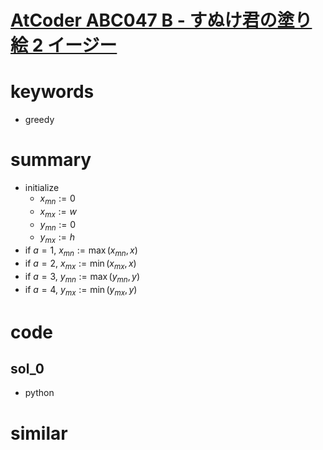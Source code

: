 # [AtCoder ABC047 B - すぬけ君の塗り絵 2 イージー](https://atcoder.jp/contests/abc047/tasks/abc047_b)


# keywords 
- greedy 


# summary
- initialize
  - $x_{mn} := 0$
  - $x_{mx} := w$
  - $y_{mn} := 0$
  - $y_{mx} := h$
- if $a = 1$, $x_{mn} := \max{(x_{mn}, x)}$
- if $a = 2$, $x_{mx} := \min{(x_{mx}, x)}$
- if $a = 3$, $y_{mn} := \max{(y_{mn}, y)}$
- if $a = 4$, $y_{mx} := \min{(y_{mx}, y)}$

# code 
## sol_0
- python 



# similar